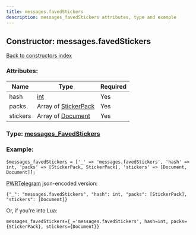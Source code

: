 ```yaml
---
title: messages.favedStickers
description: messages_favedStickers attributes, type and example
---
```

## Constructor: messages.favedStickers  
[Back to constructors index](index.md)



### Attributes:

| Name     |    Type       | Required |
|----------|---------------|----------|
|hash|[int](../types/int.md) | Yes|
|packs|Array of [StickerPack](../types/StickerPack.md) | Yes|
|stickers|Array of [Document](../types/Document.md) | Yes|



### Type: [messages\_FavedStickers](../types/messages_FavedStickers.md)


### Example:

```
$messages_favedStickers = ['_' => 'messages.favedStickers', 'hash' => int, 'packs' => [StickerPack, StickerPack], 'stickers' => [Document, Document]];
```  

[PWRTelegram](https://pwrtelegram.xyz) json-encoded version:

```
{"_": "messages.favedStickers", "hash": int, "packs": [StickerPack], "stickers": [Document]}
```


Or, if you're into Lua:  


```
messages_favedStickers={_='messages.favedStickers', hash=int, packs={StickerPack}, stickers={Document}}

```


